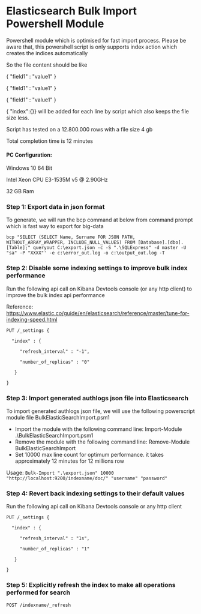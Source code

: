 # Elasticsearch Bulk Import Powershell Module
Powershell module which is optimised for fast import process.
Please be aware that, this powershell script is only supports index action which creates the indices automatically

So the file content should be like

{ "field1" : "value1" }

{ "field1" : "value1" }

{ "field1" : "value1" }

{ "index":{}} will be added for each line by script which also keeps the file size less.

Script has tested on a 12.800.000 rows with a file size 4 gb

Total completion time is 12 minutes

#### PC Configuration: 

Windows 10 64 Bit

Intel Xeon CPU E3-1535M v5 @ 2.90GHz

32 GB Ram

### Step 1: Export data in json format
To generate, we will run the bcp command at below from command prompt which is fast way to export for big-data

`bcp "SELECT (SELECT Name, Surname FOR JSON PATH, WITHOUT_ARRAY_WRAPPER, INCLUDE_NULL_VALUES) FROM [Database].[dbo].[Table];" queryout C:\export.json -c -S ".\SQLExpress" -d master -U "sa" -P "XXXX"' -e c:\error_out.log -o c:\output_out.log -T`

### Step 2: Disable some indexing settings to improve bulk index performance
Run the following api call on Kibana Devtools console (or any http client) to improve the bulk index api performance

Reference: https://www.elastic.co/guide/en/elasticsearch/reference/master/tune-for-indexing-speed.html

```
PUT /_settings {

  "index" : {
  
     "refresh_interval" : "-1",
     
     "number_of_replicas" : "0"
     
   }
   
}
```

### Step 3: Import generated authlogs json file into Elasticsearch
To import generated authlogs json file, we will use the following powerscript module file BulkElasticSearchImport.psm1

- Import the module with the following command line: Import-Module .\BulkElasticSearchImport.psm1
- Remove the module with the following command line: Remove-Module BulkElasticSearchImport
- Set 10000 max line count for optimum performance. it takes approximately 12 minutes for 12 millions row

Usage: ` Bulk-Import ".\export.json" 10000 "http://localhost:9200/indexname/doc/" "username" "password" `

### Step 4: Revert back indexing settings to their default values
Run the following api call on Kibana Devtools console or any http client

```
PUT /_settings {

  "index" : {
  
     "refresh_interval" : "1s",
     
     "number_of_replicas" : "1"
     
   }
   
}
```

### Step 5:  Explicitly refresh the index to make all operations performed for search
```
POST /indexname/_refresh
```
